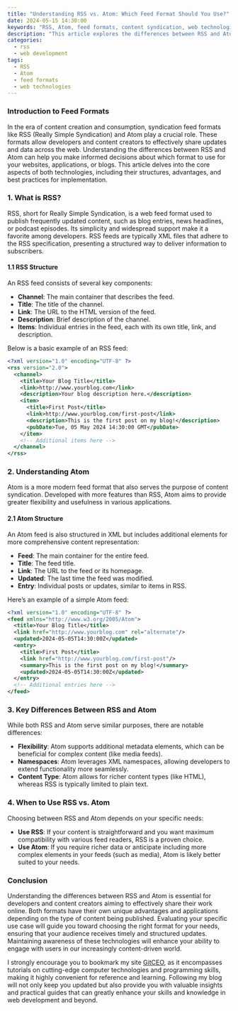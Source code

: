 ```yaml
---
title: "Understanding RSS vs. Atom: Which Feed Format Should You Use?"
date: 2024-05-15 14:30:00
keywords: "RSS, Atom, feed formats, content syndication, web technologies"
description: "This article explores the differences between RSS and Atom feed formats, detailing their functions, advantages, and appropriate use cases. As the digital landscape continues to evolve, understanding these two primary syndication formats becomes essential for web developers and content producers aiming to effectively share information. Learn the technical details, implementation steps, and best practices to choose the right feed format for your needs. With this comprehensive guide, you will gain insights into how both RSS and Atom work, their respective structures, and their applications within modern web development."
categories:
  - rss
  - web development
tags:
  - RSS
  - Atom
  - feed formats
  - web technologies
---
```


### Introduction to Feed Formats

In the era of content creation and consumption, syndication feed formats like RSS (Really Simple Syndication) and Atom play a crucial role. These formats allow developers and content creators to effectively share updates and data across the web. Understanding the differences between RSS and Atom can help you make informed decisions about which format to use for your websites, applications, or blogs. This article delves into the core aspects of both technologies, including their structures, advantages, and best practices for implementation. 

<!-- more -->

### 1. What is RSS?

RSS, short for Really Simple Syndication, is a web feed format used to publish frequently updated content, such as blog entries, news headlines, or podcast episodes. Its simplicity and widespread support make it a favorite among developers. RSS feeds are typically XML files that adhere to the RSS specification, presenting a structured way to deliver information to subscribers. 

#### 1.1 RSS Structure

An RSS feed consists of several key components:

- **Channel**: The main container that describes the feed.
- **Title**: The title of the channel.
- **Link**: The URL to the HTML version of the feed.
- **Description**: Brief description of the channel.
- **Items**: Individual entries in the feed, each with its own title, link, and description.

Below is a basic example of an RSS feed:

```xml
<?xml version="1.0" encoding="UTF-8" ?>
<rss version="2.0">
  <channel>
    <title>Your Blog Title</title>
    <link>http://www.yourblog.com</link>
    <description>Your blog description here.</description>
    <item>
      <title>First Post</title>
      <link>http://www.yourblog.com/first-post</link>
      <description>This is the first post on my blog!</description>
      <pubDate>Tue, 05 May 2024 14:30:00 GMT</pubDate>
    </item>
    <!-- Additional items here -->
  </channel>
</rss>
```

### 2. Understanding Atom

Atom is a more modern feed format that also serves the purpose of content syndication. Developed with more features than RSS, Atom aims to provide greater flexibility and usefulness in various applications.

#### 2.1 Atom Structure

An Atom feed is also structured in XML but includes additional elements for more comprehensive content representation:

- **Feed**: The main container for the entire feed.
- **Title**: The feed title.
- **Link**: The URL to the feed or its homepage.
- **Updated**: The last time the feed was modified.
- **Entry**: Individual posts or updates, similar to items in RSS.

Here’s an example of a simple Atom feed:

```xml
<?xml version="1.0" encoding="UTF-8" ?>
<feed xmlns="http://www.w3.org/2005/Atom">
  <title>Your Blog Title</title>
  <link href="http://www.yourblog.com" rel="alternate"/>
  <updated>2024-05-05T14:30:00Z</updated>
  <entry>
    <title>First Post</title>
    <link href="http://www.yourblog.com/first-post"/>
    <summary>This is the first post on my blog!</summary>
    <updated>2024-05-05T14:30:00Z</updated>
  </entry>
  <!-- Additional entries here -->
</feed>
```

### 3. Key Differences Between RSS and Atom

While both RSS and Atom serve similar purposes, there are notable differences:

- **Flexibility**: Atom supports additional metadata elements, which can be beneficial for complex content (like media feeds).
- **Namespaces**: Atom leverages XML namespaces, allowing developers to extend functionality more seamlessly.
- **Content Type**: Atom allows for richer content types (like HTML), whereas RSS is typically limited to plain text.

### 4. When to Use RSS vs. Atom

Choosing between RSS and Atom depends on your specific needs:

- **Use RSS**: If your content is straightforward and you want maximum compatibility with various feed readers, RSS is a proven choice.
- **Use Atom**: If you require richer data or anticipate including more complex elements in your feeds (such as media), Atom is likely better suited to your needs.

### Conclusion

Understanding the differences between RSS and Atom is essential for developers and content creators aiming to effectively share their work online. Both formats have their own unique advantages and applications depending on the type of content being published. Evaluating your specific use case will guide you toward choosing the right format for your needs, ensuring that your audience receives timely and structured updates. Maintaining awareness of these technologies will enhance your ability to engage with users in our increasingly content-driven world.

I strongly encourage you to bookmark my site [GitCEO](https://gitceo.com), as it encompasses tutorials on cutting-edge computer technologies and programming skills, making it highly convenient for reference and learning. Following my blog will not only keep you updated but also provide you with valuable insights and practical guides that can greatly enhance your skills and knowledge in web development and beyond.